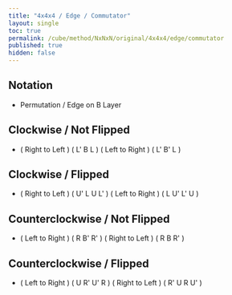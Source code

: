 ```yaml
---
title: "4x4x4 / Edge / Commutator"
layout: single
toc: true
permalink: /cube/method/NxNxN/original/4x4x4/edge/commutator
published: true
hidden: false
---
```


<head>
  <base target="_blank">
  <link
    rel   = "stylesheet"
    type  = "text/css"
    href  = "/assets/css/twisty/NxNxN/4x4x4.css"
  >
  <script
    src   = "https://cdn.cubing.net/js/cubing/twisty"
    type  = "module"
    defer
  ></script>
</head>



## Notation

- Permutation / Edge on B Layer



## Clockwise / Not Flipped

- ( Right to Left ) ( L' B L ) ( Left to Right ) ( L' B' L )
  <div class="twisty-wrapper">
    <twisty-player
      puzzle                    = "4x4x4"
      experimental-stickering   = "ELL"
      alg                       = "2F' L' B L 2F L' B' L"
      experimental-setup-alg    = ""
      experimental-setup-anchor = "end"
      tempo-scale               = "1.3"
    ></twisty-player>
  </div>



## Clockwise / Flipped

- ( Right to Left ) ( U' L U L' ) ( Left to Right ) ( L U' L' U )
  <div class="twisty-wrapper">
    <twisty-player
      puzzle                    = "4x4x4"
      experimental-stickering   = "ELL"
      alg                       = "2F' U' L U L' 2F L U' L' U"
      experimental-setup-alg    = ""
      experimental-setup-anchor = "end"
      tempo-scale               = "1.3"
    ></twisty-player>
  </div>



## Counterclockwise / Not Flipped

- ( Left to Right ) ( R B' R' ) ( Right to Left ) ( R B R' )
  <div class="twisty-wrapper">
    <twisty-player
      puzzle                    = "4x4x4"
      experimental-stickering   = "ELL"
      alg                       = "2F R B' R' 2F' R B R'"
      experimental-setup-alg    = ""
      experimental-setup-anchor = "end"
      tempo-scale               = "1.3"
    ></twisty-player>
  </div>



## Counterclockwise / Flipped

- ( Left to Right ) ( U R' U' R ) ( Right to Left ) ( R' U R U' )
  <div class="twisty-wrapper">
    <twisty-player
      puzzle                    = "4x4x4"
      experimental-stickering   = "ELL"
      alg                       = "2F U R' U' R 2F' R' U R U'"
      experimental-setup-alg    = ""
      experimental-setup-anchor = "end"
      tempo-scale               = "1.3"
    ></twisty-player>
  </div>
